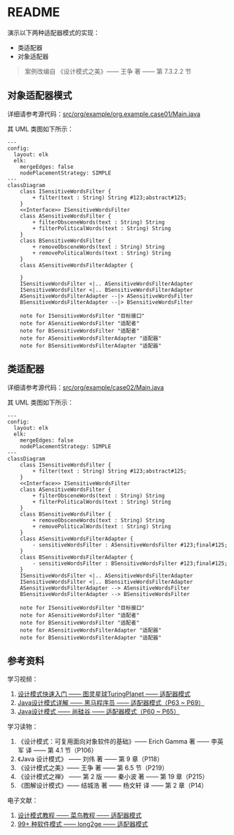 # README
演示以下两种适配器模式的实现：
+ 类适配器
+ 对象适配器
> 案例改编自 《设计模式之美》—— 王争 著 —— 第 7.3.2.2 节
## 对象适配器模式
详细请参考源代码：[src/org/example/org.example.case01/Main.java](src/org/example/case01/Main.java)

其 UML 类图如下所示：
```mermaid
---
config:
  layout: elk
  elk:
    mergeEdges: false
    nodePlacementStrategy: SIMPLE
---
classDiagram
    class ISensitiveWordsFilter {
        + filter(text : String) String #123;abstract#125;
    } 
    <<Interface>> ISensitiveWordsFilter
    class ASensitiveWordsFilter {
        + filterObsceneWords(text : String) String
        + filterPoliticalWords(text : String) String
    }
    class BSensitiveWordsFilter {
        + removeObsceneWords(text : String) String
        + removePoliticalWords(text : String) String
    }
    class ASensitiveWordsFilterAdapter {

    }
    ISensitiveWordsFilter <|.. ASensitiveWordsFilterAdapter
    ISensitiveWordsFilter <|.. BSensitiveWordsFilterAdapter
    ASensitiveWordsFilterAdapter --|> ASensitiveWordsFilter
    BSensitiveWordsFilterAdapter --|> BSensitiveWordsFilter

    note for ISensitiveWordsFilter "目标接口"
    note for ASensitiveWordsFilter "适配者"
    note for BSensitiveWordsFilter "适配者"
    note for ASensitiveWordsFilterAdapter "适配器"
    note for BSensitiveWordsFilterAdapter "适配器"
```
## 类适配器
详细请参考源代码：[src/org/example/case02/Main.java](src/org/example/case02/Main.java)

其 UML 类图如下所示：
```mermaid
---
config:
  layout: elk
  elk:
    mergeEdges: false
    nodePlacementStrategy: SIMPLE
---
classDiagram
    class ISensitiveWordsFilter {
        + filter(text : String) String #123;abstract#125;
    } 
    <<Interface>> ISensitiveWordsFilter
    class ASensitiveWordsFilter {
        + filterObsceneWords(text : String) String
        + filterPoliticalWords(text : String) String
    }
    class BSensitiveWordsFilter {
        + removeObsceneWords(text : String) String
        + removePoliticalWords(text : String) String
    }
    class ASensitiveWordsFilterAdapter {
        - sensitiveWordsFilter : ASensitiveWordsFilter #123;final#125;
    }
    class BSensitiveWordsFilterAdapter {
        - sensitiveWordsFilter : BSensitiveWordsFilter #123;final#125;
    }
    ISensitiveWordsFilter <|.. ASensitiveWordsFilterAdapter
    ISensitiveWordsFilter <|.. BSensitiveWordsFilterAdapter
    ASensitiveWordsFilterAdapter --> ASensitiveWordsFilter
    BSensitiveWordsFilterAdapter --> BSensitiveWordsFilter

    note for ISensitiveWordsFilter "目标接口"
    note for ASensitiveWordsFilter "适配者"
    note for BSensitiveWordsFilter "适配者"
    note for ASensitiveWordsFilterAdapter "适配器"
    note for BSensitiveWordsFilterAdapter "适配器"
```
## 参考资料
学习视频：
1. [设计模式快速入门 —— 图灵星球TuringPlanet —— 适配器模式](https://www.bilibili.com/video/BV1AX4y1S7Y8)
2. [Java设计模式详解 —— 黑马程序员 —— 适配器模式（P63 ~ P69）](https://www.bilibili.com/video/BV1Np4y1z7BU?p=63)
3. [Java设计模式 —— 尚硅谷 —— 适配器模式（P60 ~ P65）](https://www.bilibili.com/video/BV1G4411c7N4?p=60)

学习读物：
1. 《设计模式：可复用面向对象软件的基础》—— Erich Gamma 著 —— 李英军 译 —— 第 4.1 节（P106）
2. 《Java 设计模式》 —— 刘伟 著 —— 第 9 章（P118）
3. 《设计模式之美》—— 王争 著 —— 第 6.5 节（P219）
4. 《设计模式之禅》 —— 第 2 版 —— 秦小波 著 —— 第 19 章（P215）
5. 《图解设计模式》—— 结城浩 著 —— 杨文轩 译 —— 第 2 章（P14）

电子文献：
1. [设计模式教程 —— 菜鸟教程 —— 适配器模式](https://www.runoob.com/design-pattern/adapter-pattern.html)
2. [99+ 种软件模式 —— long2ge —— 适配器模式](https://learnku.com/docs/99-software-pattern/adapter-pattern/11965)